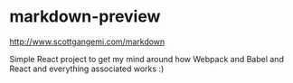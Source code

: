 # markdown-preview

http://www.scottgangemi.com/markdown

Simple React project to get my mind around how Webpack and Babel and React and everything associated works :) 
